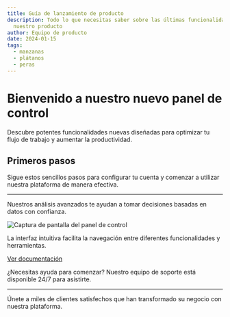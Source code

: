 ```yaml
---
title: Guía de lanzamiento de producto
description: Todo lo que necesitas saber sobre las últimas funcionalidades de
  nuestro producto
author: Equipo de producto
date: 2024-01-15
tags:
  - manzanas
  - plátanos
  - peras
---
```


# Bienvenido a nuestro nuevo panel de control

Descubre potentes funcionalidades nuevas diseñadas para optimizar tu flujo de trabajo y aumentar la productividad.

## Primeros pasos

Sigue estos sencillos pasos para configurar tu cuenta y comenzar a utilizar nuestra plataforma de manera efectiva.

---

Nuestros análisis avanzados te ayudan a tomar decisiones basadas en datos con confianza.

![Captura de pantalla del panel de control](image.jpg)

La interfaz intuitiva facilita la navegación entre diferentes funcionalidades y herramientas.

[Ver documentación](https://example.com)

¿Necesitas ayuda para comenzar? Nuestro equipo de soporte está disponible 24/7 para asistirte.

---

Únete a miles de clientes satisfechos que han transformado su negocio con nuestra plataforma.